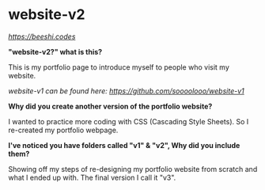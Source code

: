 # website-v2
*https://beeshi.codes*

**"website-v2?" what is this?**

This is my portfolio page to introduce myself to people who visit my website.

*website-v1 can be found here: https://github.com/soooolooo/website-v1*

**Why did you create another version of the portfolio website?**

I wanted to practice more coding with CSS (Cascading Style Sheets). So I re-created my portfolio webpage.

**I've noticed you have folders called "v1" & "v2", Why did you include them?**

Showing off my steps of re-designing my portfolio website from scratch and what I ended up with. The final version I call it "v3".
